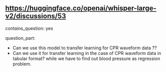 ## https://huggingface.co/openai/whisper-large-v2/discussions/53

contains_question: yes

question_part: 
- Can we use this model to transfer learning for CPR waveform data ??
- Can we use it for transfer learning in the case of CPR waveform data in tabular format? while we have to find out blood pressure as regression problem.